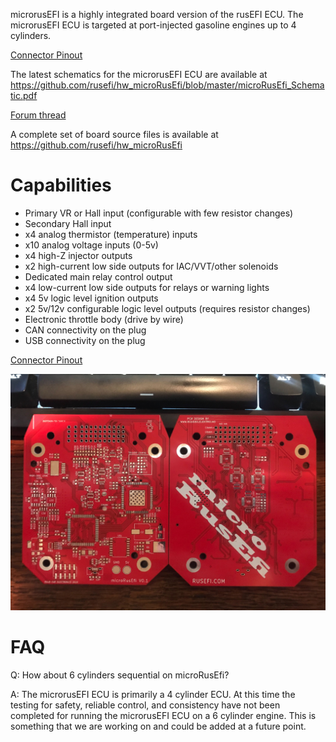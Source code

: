 microrusEFI is a highly integrated board version of the rusEFI ECU. The microrusEFI ECU is targeted at port-injected
gasoline engines up to 4 cylinders. 

[Connector Pinout](Hardware_microRusEfi_wiring)

The latest schematics for the microrusEFI ECU are available at https://github.com/rusefi/hw_microRusEfi/blob/master/microRusEfi_Schematic.pdf

[Forum thread](https://rusefi.com/forum/viewtopic.php?f=4&t=1538)

A complete set of board source files is available at https://github.com/rusefi/hw_microRusEfi

# Capabilities
* Primary VR or Hall input (configurable with few resistor changes)
* Secondary Hall input
* x4 analog thermistor (temperature) inputs
* x10 analog voltage inputs (0-5v)
* x4 high-Z injector outputs
* x2 high-current low side outputs for IAC/VVT/other solenoids
* Dedicated main relay control output 
* x4 low-current low side outputs for relays or warning lights 
* x4 5v logic level ignition outputs
* x2 5v/12v configurable logic level outputs (requires resistor changes)
* Electronic throttle body (drive by wire)
* CAN connectivity on the plug
* USB connectivity on the plug 

[Connector Pinout](Hardware_microRusEfi_wiring)


![microrusEFI image](Hardware/microrusefi/Hardware_microRusEfi_0_1_pcb.jpg)

# FAQ

Q: How about 6 cylinders sequential on microRusEfi?

A: The microrusEFI ECU is primarily a 4 cylinder ECU. At this time the testing for safety, reliable control, and consistency have not been completed for running the microrusEFI ECU on a 6 cylinder engine. This is something that we are working on and could be added at a future point. 
